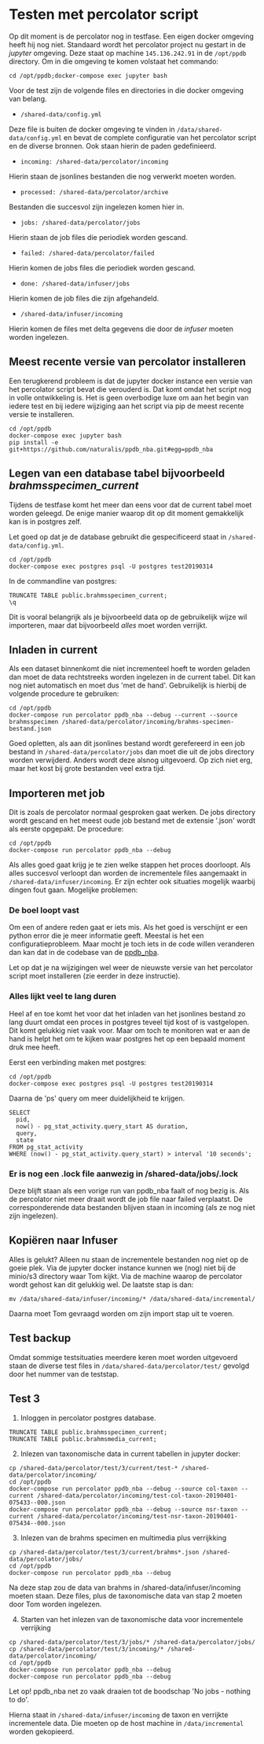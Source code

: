 # Testen met percolator script

Op dit moment is de percolator nog in testfase. Een eigen docker omgeving heeft hij nog
niet. Standaard wordt het percolator project nu gestart in de _jupyter_ omgeving. Deze
staat op machine `145.136.242.91` in de `/opt/ppdb` directory. Om in die omgeving te komen
volstaat het commando:

`cd /opt/ppdb;docker-compose exec jupyter bash`

Voor de test zijn de volgende files en directories in die docker omgeving van belang.

 - `/shared-data/config.yml`

 Deze file is buiten de docker omgeving te vinden in `/data/shared-data/config.yml` en
 bevat de complete configuratie van het percolator script en de diverse bronnen.  Ook 
 staan hierin de paden gedefinieerd.

 - `incoming: /shared-data/percolator/incoming`

 Hierin staan de jsonlines bestanden die nog verwerkt moeten worden.

 - `processed: /shared-data/percolator/archive`

 Bestanden die succesvol zijn ingelezen komen hier in.

 - `jobs: /shared-data/percolator/jobs`

 Hierin staan de job files die periodiek worden gescand.

 - `failed: /shared-data/percolator/failed`

 Hierin komen de jobs files die periodiek worden gescand.

 - `done: /shared-data/infuser/jobs`

 Hierin komen de job files die zijn afgehandeld.

 - `/shared-data/infuser/incoming`

 Hierin komen de files met delta gegevens die door de _infuser_ moeten worden ingelezen.

## Meest recente versie van percolator installeren

Een terugkerend probleem is dat de jupyter docker instance een versie van het percolator
script bevat die verouderd is. Dat komt omdat het script nog in volle ontwikkeling is.
Het is geen overbodige luxe om aan het begin van iedere test en bij iedere wijziging
aan het script via pip de meest recente versie te installeren.

```
cd /opt/ppdb
docker-compose exec jupyter bash
pip install -e git+https://github.com/naturalis/ppdb_nba.git#egg=ppdb_nba
```

## Legen van een database tabel bijvoorbeeld *brahmsspecimen_current*

Tijdens de testfase komt het meer dan eens voor dat de current tabel moet worden geleegd.
De enige manier waarop dit op dit moment gemakkelijk kan is in postgres zelf.

Let goed op dat je de database gebruikt die gespecificeerd staat in `/shared-data/config.yml`.

```
cd /opt/ppdb
docker-compose exec postgres psql -U postgres test20190314
```

In de commandline van postgres:

```
TRUNCATE TABLE public.brahmsspecimen_current;
\q
```

Dit is vooral belangrijk als je bijvoorbeeld data op de gebruikelijk wijze wil 
importeren, maar dat bijvoorbeeld *alles* moet worden verrijkt.

## Inladen in current

Als een dataset binnenkomt die niet incrementeel hoeft te worden geladen dan moet de
data rechtstreeks worden ingelezen in de current tabel. Dit kan nog niet automatisch
en moet dus 'met de hand'. Gebruikelijk is hierbij de volgende procedure te gebruiken:

```
cd /opt/ppdb
docker-compose run percolator ppdb_nba --debug --current --source brahmsspecimen /shared-data/percolator/incoming/brahms-specimen-bestand.json
```

Goed opletten, als aan dit jsonlines bestand wordt gerefereerd in een job bestand in
`/shared-data/percolator/jobs` dan moet die uit de jobs directory worden verwijderd.
Anders wordt deze alsnog uitgevoerd. Op zich niet erg, maar het kost bij grote bestanden
veel extra tijd.

## Importeren met job

Dit is zoals de percolator normaal gesproken gaat werken. De jobs directory wordt
gescand en het meest oude job bestand met de extensie '.json' wordt als eerste
opgepakt. De procedure:

```
cd /opt/ppdb
docker-compose run percolator ppdb_nba --debug
```

Als alles goed gaat krijg je te zien welke stappen het proces doorloopt. Als alles
succesvol verloopt dan worden de incrementele files aangemaakt in 
`/shared-data/infuser/incoming`. Er zijn echter ook situaties mogelijk waarbij dingen
fout gaan. Mogelijke problemen:

### De boel loopt vast

Om een of andere reden gaat er iets mis. Als het goed is verschijnt er een python
error die je meer informatie geeft. Meestal is het een configuratieprobleem. Maar
mocht je toch iets in de code willen veranderen dan kan dat in de codebase
van de [ppdb_nba](https://github.com/naturalis/ppdb_nba/).

Let op dat je na wijzigingen wel weer de nieuwste versie van het percolator script
moet installeren (zie eerder in deze instructie).


### Alles lijkt veel te lang duren

Heel af en toe komt het voor dat het inladen van het jsonlines bestand zo lang duurt
omdat een proces in postgres teveel tijd kost of is vastgelopen. Dit komt gelukkig
niet vaak voor. Maar om toch te monitoren wat er aan de hand is helpt het om te
kijken waar postgres het op een bepaald moment druk mee heeft.

Eerst een verbinding maken met postgres:

```
cd /opt/ppdb
docker-compose exec postgres psql -U postgres test20190314
```

Daarna de 'ps' query om meer duidelijkheid te krijgen.

```
SELECT
  pid,
  now() - pg_stat_activity.query_start AS duration,
  query,
  state
FROM pg_stat_activity
WHERE (now() - pg_stat_activity.query_start) > interval '10 seconds';
```

### Er is nog een .lock file aanwezig in /shared-data/jobs/.lock

Deze blijft staan als een vorige run van ppdb_nba faalt of nog bezig is. Als de
percolator niet meer draait wordt de job file naar failed verplaatst. De corresponderende
data bestanden blijven staan in incoming (als ze nog niet zijn ingelezen).

## Kopiëren naar Infuser

Alles is gelukt? Alleen nu staan de incrementele bestanden nog niet op de goeie plek.
Via de jupyter docker instance kunnen we (nog) niet bij de minio/s3 directory waar
Tom kijkt. Via de machine waarop de percolator wordt gehost kan dit gelukkig wel.
De laatste stap is dan:

```
mv /data/shared-data/infuser/incoming/* /data/shared-data/incremental/
```

Daarna moet Tom gevraagd worden om zijn import stap uit te voeren.


## Test backup

Omdat sommige testsituaties meerdere keren moet worden uitgevoerd staan de diverse
test files in `/data/shared-data/percolator/test/` gevolgd door het nummer van
de teststap.


## Test 3

1. Inloggen in percolator postgres database.

```
TRUNCATE TABLE public.brahmsspecimen_current;
TRUNCATE TABLE public.brahmsmedia_current;
```

2. Inlezen van taxonomische data in current tabellen in jupyter docker:


```
cp /shared-data/percolator/test/3/current/test-* /shared-data/percolator/incoming/
cd /opt/ppdb
docker-compose run percolator ppdb_nba --debug --source col-taxon --current /shared-data/percolator/incoming/test-col-taxon-20190401-075433--000.json 
docker-compose run percolator ppdb_nba --debug --source nsr-taxon --current /shared-data/percolator/incoming/test-nsr-taxon-20190401-075434--000.json 
```

3. Inlezen van de brahms specimen en multimedia plus verrijkking

```
cp /shared-data/percolator/test/3/current/brahms*.json /shared-data/percolator/jobs/
cd /opt/ppdb
docker-compose run percolator ppdb_nba --debug
```

Na deze stap zou de data van brahms in /shared-data/infuser/incoming moeten staan. Deze 
files, plus de taxonomische data van stap 2 moeten door Tom worden ingelezen.

4. Starten van het inlezen van de taxonomische data voor incrementele verrijking

```
cp /shared-data/percolator/test/3/jobs/* /shared-data/percolator/jobs/
cp /shared-data/percolator/test/3/incoming/* /shared-data/percolator/incoming/
cd /opt/ppdb
docker-compose run percolator ppdb_nba --debug
docker-compose run percolator ppdb_nba --debug
```

Let op! ppdb_nba net zo vaak draaien tot de boodschap 'No jobs - nothing to do'.

Hierna staat in `/shared-data/infuser/incoming` de taxon en  verrijkte incrementele 
data. Die moeten op de host machine in `/data/incremental` worden gekopieerd.




